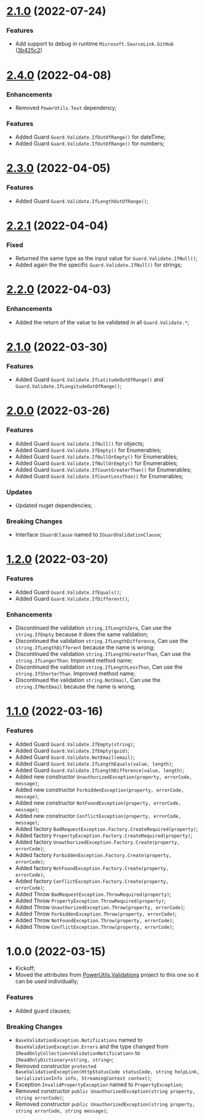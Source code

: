 # [2.1.0](https://github.com/TechNobre/PowerUtils.GuardClauses.Validations/compare/v2.0.0...v2.1.0) (2022-07-24)


### Features

* Add support to debug in runtime `Microsoft.SourceLink.GitHub` ([3b425c2](https://github.com/TechNobre/PowerUtils.GuardClauses.Validations/commit/3b425c2752e00d6324e1394ef8dbd4490d0bcbf5))

# [2.4.0](https://github.com/TechNobre/PowerUtils.GuardClauses.Validations/compare/v2.3.0...v2.4.0) (2022-04-08)


### Enhancements
* Removed `PowerUtils.Text` dependency;


### Features
* Added Guard `Guard.Validate.IfOutOfRange()` for dateTime;
* Added Guard `Guard.Validate.IfOutOfRange()` for numbers;




# [2.3.0](https://github.com/TechNobre/PowerUtils.GuardClauses.Validations/compare/v2.2.1...v2.3.0) (2022-04-05)


### Features
* Added Guard `Guard.Validate.IfLengthOutOfRange()`;




# [2.2.1](https://github.com/TechNobre/PowerUtils.GuardClauses.Validations/compare/v2.2.0...v2.2.1) (2022-04-04)


### Fixed
* Returned the same type as the input value for `Guard.Validate.IfNull()`;
* Added again the the specific `Guard.Validate.IfNull()` for strings;




# [2.2.0](https://github.com/TechNobre/PowerUtils.GuardClauses.Validations/compare/v2.1.0...v2.2.0) (2022-04-03)


### Enhancements
* Added the return of the value to be validated in all `Guard.Validate.*`;




# [2.1.0](https://github.com/TechNobre/PowerUtils.GuardClauses.Validations/compare/v2.0.0...v2.1.0) (2022-03-30)


### Features
* Added Guard `Guard.Validate.IfLatitudeOutOfRange()` and `Guard.Validate.IfLongitudeOutOfRange()`;




# [2.0.0](https://github.com/TechNobre/PowerUtils.GuardClauses.Validations/compare/v1.2.0...v2.0.0) (2022-03-26)


### Features
* Added Guard `Guard.Validate.IfNull()` for objects;
* Added Guard `Guard.Validate.IfEmpty()` for Enumerables;
* Added Guard `Guard.Validate.IfNullOrEmpty()` for Enumerables;
* Added Guard `Guard.Validate.IfNullOrEmpty()` for Enumerables;
* Added Guard `Guard.Validate.IfCountGreaterThan()` for Enumerables;
* Added Guard `Guard.Validate.IfCountLessThan()` for Enumerables;


### Updates
* Updated nuget dependencies;


### Breaking Changes
* Interface `IGuardClause` named to `IGuardValidationClause`;




# [1.2.0](https://github.com/TechNobre/PowerUtils.GuardClauses.Validations/compare/v1.1.0...v1.2.0) (2022-03-20)


### Features
* Added Guard `Guard.Validate.IfEquals()`;
* Added Guard `Guard.Validate.IfDifferent()`;


### Enhancements
* Discontinued the validation `string.IfLengthZero`, Can use the `string.IfEmpty` because it does the same validation;
* Discontinued the validation `string.IfLengthDifference`, Can use the `string.IfLengthDifferent` because the name is wrong;
* Discontinued the validation `string.IfLengthGreaterThan`, Can use the `string.IfLongerThan`. Improved method name;
* Discontinued the validation `string.IfLengthLessThan`, Can use the `string.IfShorterThan`. Improved method name;
* Discontinued the validation `string.NotEmail`, Can use the `string.IfNotEmail` because the name is wrong;




# [1.1.0](https://github.com/TechNobre/PowerUtils.GuardClauses.Validations/compare/v1.0.0...v1.1.0) (2022-03-16)


### Features
* Added Guard `Guard.Validate.IfEmpty(string)`;
* Added Guard `Guard.Validate.IfEmpty(guid)`;
* Added Guard `Guard.Validate.NotEmail(email)`;
* Added Guard `Guard.Validate.IfLengthEquals(value, length)`;
* Added Guard `Guard.Validate.IfLengthDifference(value, length)`;
* Added new constructor `UnauthorizedException(property, errorCode, message)`;
* Added new constructor `ForbiddenException(property, errorCode, message)`;
* Added new constructor `NotFoundException(property, errorCode, message)`;
* Added new constructor `ConflictException(property, errorCode, message)`;
* Added factory `BadRequestException.Factory.CreateRequired(property)`;
* Added factory `PropertyException.Factory.CreateRequired(property)`;
* Added factory `UnauthorizedException.Factory.Create(property, errorCode)`;
* Added factory `ForbiddenException.Factory.Create(property, errorCode)`;
* Added factory `NotFoundException.Factory.Create(property, errorCode)`;
* Added factory `ConflictException.Factory.Create(property, errorCode)`;
* Added Throw `BadRequestException.ThrowRequired(property)`;
* Added Throw `PropertyException.ThrowRequired(property)`;
* Added Throw `UnauthorizedException.Throw(property, errorCode)`;
* Added Throw `ForbiddenException.Throw(property, errorCode)`;
* Added Throw `NotFoundException.Throw(property, errorCode)`;
* Added Throw `ConflictException.Throw(property, errorCode)`;




# 1.0.0 (2022-03-15)

* Kickoff;
* Moved the attributes from [PowerUtils.Validations](https://github.com/TechNobre/PowerUtils.Validations) project to this one so it can be used individually;


### Features

* Added guard clauses;


### Breaking Changes

* `BaseValidationException.Notifications` named to `BaseValidationException.Errors` and the type changed from `IReadOnlyCollection<ValidationNotification>` to `IReadOnlyDictionary<string, string>`;
* Removed constructor `protected BaseValidationException(HttpStatusCode statusCode, string helpLink, SerializationInfo info, StreamingContext context)`;
* Exception `InvalidPropertyException` named to `PropertyException`;
* Removed constructor `public UnauthorizedException(string property, string errorCode)`;
* Removed constructor `public UnauthorizedException(string property, string errorCode, string message)`;
